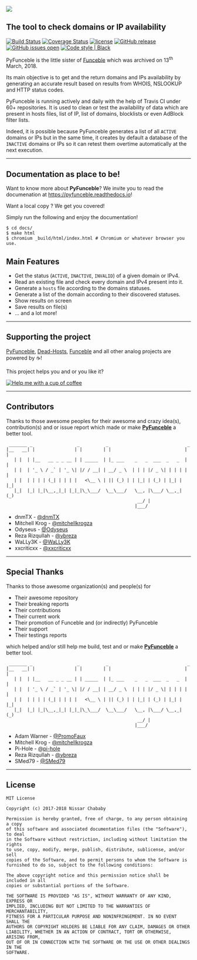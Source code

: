 ![](https://raw.githubusercontent.com/funilrys/PyFunceble/master/.assets/logo/RM.png)

## The tool to check domains or IP availability


[![Build Status](https://travis-ci.com/funilrys/PyFunceble.svg?branch=master)](https://travis-ci.com/funilrys/PyFunceble) [![Coverage Status](https://coveralls.io/repos/github/funilrys/PyFunceble/badge.svg?branch=master)](https://coveralls.io/github/funilrys/PyFunceble?branch=master) [![license](https://img.shields.io/github/license/funilrys/PyFunceble.svg)](https://github.com/funilrys/PyFunceble/blob/master/LICENSE) [![GitHub release](https://img.shields.io/github/release/funilrys/PyFunceble.svg)](https://github.com/funilrys/PyFunceble/releases/latest) [![GitHub issues open](https://img.shields.io/github/issues/funilrys/PyFunceble.svg)](https://github.com/funilrys/PyFunceble/issues) [![Code style | Black](https://img.shields.io/badge/code%20style-black-000000.svg)](https://github.com/ambv/black)

PyFunceble is the little sister of [Funceble](https://github.com/funilrys/funceble) which was archived on 13<sup>th</sup> March, 2018.

Its main objective is to get and the return domains and IPs availability by generating an accurate result based on results from WHOIS, NSLOOKUP and HTTP status codes.

PyFunceble is running actively and daily with the help of Travis CI under 60+ repositories. It is used to clean or test the availability of data which are present in hosts files, list of IP, list of domains, blocklists or even AdBlock filter lists. 

Indeed, it is possible because PyFunceble generates a list of all `ACTIVE` domains or IPs but in the same time, it creates by default a database of the `INACTIVE` domains or IPs so it can retest them overtime automatically at the next execution.

* * *

## Documentation as place to be!

Want to know more about **PyFunceble**?
We invite you to read the documenation at https://pyfunceble.readthedocs.io!

Want a local copy ? We get you covered!

Simply run the following and enjoy the documentation!

```shell
$ cd docs/
$ make html
$ chromium _build/html/index.html # Chromium or whatever browser you use.
```

## Main Features

-   Get the status (`ACTIVE`, `INACTIVE`, `INVALID`) of a given domain or IPv4.
-   Read an existing file and check every domain and IPv4 present into it.
-   Generate a `hosts` file according to the domains statuses.
-   Generate a list of the domain according to their discovered statuses.
-   Show results on screen
-   Save results on file(s)
-   ... and a lot more!

* * *

## Supporting the project

[PyFunceble](https://github.com/funilrys/PyFunceble), [Dead-Hosts](https://github.com/dead-hosts), [Funceble](https://github.com/funilrys/funceble) and all other analog projects are powered by :coffee:!

This project helps you and or you like it?

[![Help me with a cup of coffee](https://img.shields.io/badge/Help%20me%20out-with%20a%20cup%20of%20%E2%98%95%20-blue.svg)](https://www.paypal.me/funilrys/)

* * *

## Contributors

Thanks to those awesome peoples for their awesome and crazy idea(s), contribution(s) and or issue report which made or make **[PyFunceble](https://github.com/funilrys/PyFunceble)** a better tool.

     _______ _                 _          _                              _
    |__   __| |               | |        | |                            | |
       | |  | |__   __ _ _ __ | | _____  | |_ ___    _   _  ___  _   _  | |
       | |  | '_ \ / _` | '_ \| |/ / __| | __/ _ \  | | | |/ _ \| | | | | |
       | |  | | | | (_| | | | |   <\__ \ | || (_) | | |_| | (_) | |_| | |_|
       |_|  |_| |_|\__,_|_| |_|_|\_\___/  \__\___/   \__, |\___/ \__,_| (_)
                                                      __/ |
                                                     |___/

-   dnmTX - [@dnmTX](https://github.com/dnmTX)
-   Mitchell Krog - [@mitchellkrogza](https://github.com/mitchellkrogza)
-   Odyseus - [@Odyseus](https://github.com/Odyseus)
-   Reza Rizqullah - [@ybreza](https://github.com/ybreza)
-   WaLLy3K - [@WaLLy3K](https://github.com/WaLLy3K)
-   xxcriticxx - [@xxcriticxx](https://github.com/xxcriticxx)

* * *

## Special Thanks

Thanks to those awesome organization(s) and people(s) for

-   Their awesome repository
-   Their breaking reports
-   Their contributions
-   Their current work
-   Their promotion of Funceble and (or indirectly) PyFunceble
-   Their support
-   Their testings reports

which helped and/or still help me build, test and or make **[PyFunceble](https://github.com/funilrys/PyFunceble)** a better tool.

     _______ _                 _          _                              _
    |__   __| |               | |        | |                            | |
       | |  | |__   __ _ _ __ | | _____  | |_ ___    _   _  ___  _   _  | |
       | |  | '_ \ / _` | '_ \| |/ / __| | __/ _ \  | | | |/ _ \| | | | | |
       | |  | | | | (_| | | | |   <\__ \ | || (_) | | |_| | (_) | |_| | |_|
       |_|  |_| |_|\__,_|_| |_|_|\_\___/  \__\___/   \__, |\___/ \__,_| (_)
                                                      __/ |
                                                     |___/

-   Adam Warner - [@PromoFaux](https://github.com/PromoFaux)
-   Mitchell Krog - [@mitchellkrogza](https://github.com/mitchellkrogza)
-   Pi-Hole - [@pi-hole](https://github.com/pi-hole/pi-hole)
-   Reza Rizqullah - [@ybreza](https://github.com/ybreza)
-   SMed79 - [@SMed79](https://github.com/SMed79)

* * *

## License

    MIT License

    Copyright (c) 2017-2018 Nissar Chababy

    Permission is hereby granted, free of charge, to any person obtaining a copy
    of this software and associated documentation files (the "Software"), to deal
    in the Software without restriction, including without limitation the rights
    to use, copy, modify, merge, publish, distribute, sublicense, and/or sell
    copies of the Software, and to permit persons to whom the Software is
    furnished to do so, subject to the following conditions:

    The above copyright notice and this permission notice shall be included in all
    copies or substantial portions of the Software.

    THE SOFTWARE IS PROVIDED "AS IS", WITHOUT WARRANTY OF ANY KIND, EXPRESS OR
    IMPLIED, INCLUDING BUT NOT LIMITED TO THE WARRANTIES OF MERCHANTABILITY,
    FITNESS FOR A PARTICULAR PURPOSE AND NONINFRINGEMENT. IN NO EVENT SHALL THE
    AUTHORS OR COPYRIGHT HOLDERS BE LIABLE FOR ANY CLAIM, DAMAGES OR OTHER
    LIABILITY, WHETHER IN AN ACTION OF CONTRACT, TORT OR OTHERWISE, ARISING FROM,
    OUT OF OR IN CONNECTION WITH THE SOFTWARE OR THE USE OR OTHER DEALINGS IN THE
    SOFTWARE.
